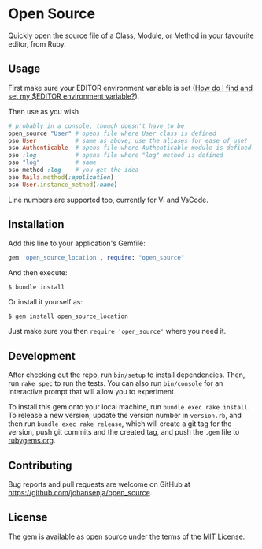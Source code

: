 # Open Source

Quickly open the source file of a Class, Module, or Method in your favourite editor, from Ruby.

## Usage

First make sure your EDITOR environment variable is set ([How do I find and set my $EDITOR environment variable?](https://askubuntu.com/questions/432524/how-do-i-find-and-set-my-editor-environment-variable)).

Then use as you wish

```ruby
# probably in a console, though doesn't have to be
open_source "User" # opens file where User class is defined
oso User           # same as above; use the aliases for ease of use!
oso Authenticable  # opens file where Authenticable module is defined
oso :log           # opens file where "log" method is defined
oso "log"          # same
oso method :log    # you get the idea
oso Rails.method(:application)
oso User.instance_method(:name)
```

Line numbers are supported too, currently for Vi and VsCode.

## Installation

Add this line to your application's Gemfile:

```ruby
gem 'open_source_location', require: "open_source"
```

And then execute:

    $ bundle install

Or install it yourself as:

    $ gem install open_source_location

Just make sure you then `require 'open_source'` where you need it.

## Development

After checking out the repo, run `bin/setup` to install dependencies. Then, run `rake spec` to run the tests. You can also run `bin/console` for an interactive prompt that will allow you to experiment.

To install this gem onto your local machine, run `bundle exec rake install`. To release a new version, update the version number in `version.rb`, and then run `bundle exec rake release`, which will create a git tag for the version, push git commits and the created tag, and push the `.gem` file to [rubygems.org](https://rubygems.org).

## Contributing

Bug reports and pull requests are welcome on GitHub at https://github.com/johansenja/open_source.

## License

The gem is available as open source under the terms of the [MIT License](https://opensource.org/licenses/MIT).
